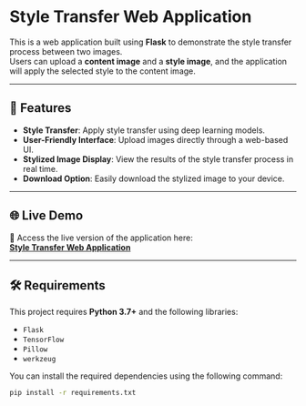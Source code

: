 # **Style Transfer Web Application**

This is a web application built using **Flask** to demonstrate the style transfer process between two images.  
Users can upload a **content image** and a **style image**, and the application will apply the selected style to the content image.

---

## 🌟 **Features**

- **Style Transfer**: Apply style transfer using deep learning models.  
- **User-Friendly Interface**: Upload images directly through a web-based UI.  
- **Stylized Image Display**: View the results of the style transfer process in real time.  
- **Download Option**: Easily download the stylized image to your device.  

---

## 🌐 **Live Demo**

🎉 Access the live version of the application here:  
[**Style Transfer Web Application**](https://cv-project-4.onrender.com/)  

---

## 🛠️ **Requirements**

This project requires **Python 3.7+** and the following libraries:

- `Flask`  
- `TensorFlow`  
- `Pillow`  
- `werkzeug`  

You can install the required dependencies using the following command:  

```bash
pip install -r requirements.txt
